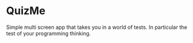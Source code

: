 # QuizMe
Simple multi screen app that takes you in a world of tests. In particular the test of your programming thinking.
